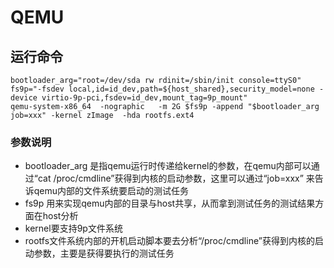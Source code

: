 # QEMU
## 运行命令
```
bootloader_arg="root=/dev/sda rw rdinit=/sbin/init console=ttyS0"
fs9p="-fsdev local,id=id_dev,path=${host_shared},security_model=none -device virtio-9p-pci,fsdev=id_dev,mount_tag=9p_mount"
qemu-system-x86_64  -nographic   -m 2G $fs9p -append "$bootloader_arg job=xxx" -kernel zImage  -hda rootfs.ext4
```
### 参数说明
- bootloader_arg 是指qemu运行时传递给kernel的参数，在qemu内部可以通过“cat /proc/cmdline”获得到内核的启动参数，这里可以通过“job=xxx”
  来告诉qemu内部的文件系统要启动的测试任务
 - fs9p 用来实现qemu内部的目录与host共享，从而拿到测试任务的测试结果方面在host分析
 - kernel要支持9p文件系统
 - rootfs文件系统内部的开机启动脚本要去分析“/proc/cmdline”获得到内核的启动参数，主要是获得要执行的测试任务
